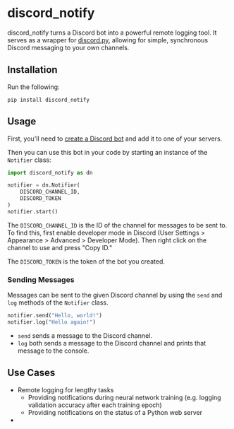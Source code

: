 # discord_notify
discord_notify turns a Discord bot into a powerful remote logging tool. It serves as a wrapper for [discord.py](https://discordpy.readthedocs.io/en/latest/), allowing for simple, synchronous Discord messaging to your own channels.

## Installation
Run the following:
```
pip install discord_notify
```

## Usage
First, you'll need to [create a Discord bot](https://discordpy.readthedocs.io/en/latest/discord.html) and add it to one of your servers. 

Then you can use this bot in your code by starting an instance of the `Notifier` class: 
```python
import discord_notify as dn

notifier = dn.Notifier(
    DISCORD_CHANNEL_ID,
    DISCORD_TOKEN
)
notifier.start()
```
The `DISCORD_CHANNEL_ID` is the ID of the channel for messages to be sent to. To find this, first enable developer mode in Discord (User Settings > Appearance > Advanced > Developer Mode). Then right click on the channel to use and press "Copy ID."

The `DISCORD_TOKEN` is the token of the bot you created.

### Sending Messages
Messages can be sent to the given Discord channel by using the `send` and `log` methods of the `Notifier` class.
```python
notifier.send("Hello, world!")
notifier.log("Hello again!")
```
* `send` sends a message to the Discord channel.
* `log` both sends a message to the Discord channel and prints that message to the console.

## Use Cases
* Remote logging for lengthy tasks
    * Providing notifications during neural network training (e.g. logging validation accuracy after each training epoch)
    * Providing notifications on the status of a Python web server
* 
